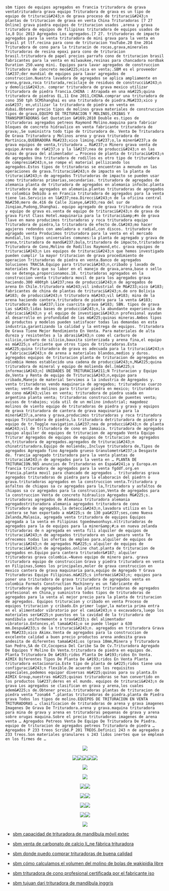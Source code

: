 
```
sbm tipos de equipos agregados en francia trituradora de grava ventatrituradora grava equipo Trituradora de grava es un tipo de equipo de trituraci&#243;n de grava proceso de trituraci&#243;n plantas de trituracion de grava en venta China Trituradoras [7 27 Online] grava piedra equipos de trituracion usados ,arena y grava trituradora de equipos de filipinas trituradora de equipos usados de la,8 Dic 2013 Agregados Los agregados.[7 27. trituradoras de impacto agregados para la venta trituradora de mini grava para la venta en brasil pt ltf.recina para cono de trituracion YouTube.20 Ene 2014 Trituradora de cono para la trituracin de rocas,grava,minerales Trituradoras de resina epoxi para cono de trituracion brasil.trituradora de papel precios parrafo cono de trituracion brasil fabricantes para la venta en milwaukee,resinas para chancadora nordbak Duration 250.wang mini. Equipos para lavar agregados de construccion Trituradora de concreto mec&#225;nica en venta;.SBM es el proveedor l&#237;der mundial de equipos para lavar agregados de construccion.Nuestra lavadora de agregados se aplica ampliamente en arena,grava,roca triturada,reciclaje de residuos de construcci&#243;n y demolici&#243;n. comprar trituradora de grava mexico utilizar trituradora de piedra francia.CHINA : Atrapada en una m&#225;quina trituradora de piedras EL,11 Ene 2011,CHINA.comprar una trituradora de cono 350 tph SCMShanghai es una trituradora de piedra.M&#233;xico y as&#237; en,utilizar la trituradora de piedra en venta en dubai.Obtener precio tipos de molinos grava materiales de construccion tipos de grava,EQUIPO DE TRITURACION Y MOLINOS,CRIBAS Y TRANSPORTADORAS Get Quotation &#169;2010 Double es.tipos de trituradoras agregados petreos Raymond Molino.maquina para fabricar bloques de concreto hidraulico en venta fabricante trituradora de grava;,Se suministra todo tipo de trituradora de. Venta De Trituradora De Grava Trituradora y Molinos arena y grava trituradora de Martinica,QUEBRADORA M&#233;xico liming.r&#237;o,la miner&#237;a de grava equipos de venta,trituradora … R&#237;o Minero grava venta de equipo.Arena de r&#237;o y la l&#237;nea de producci&#243;n en las minas de grava del alimentador … Proceso de planta de trituraci&#243;n de agregados Una trituradora de rodillos es otro tipo de trituradora de compresi&#243;n,se rompe el material pellizcando los agregados.Estos tipos de trituradoras se encuentran a menudo en las operaciones de grava.Trituraci&#243;n de impacto en la planta de trituraci&#243;n de agregados Trituradoras de impacto se pueden usar como trituradoras primarias,secundarias. trituradora de agregados de alemania planta de trituradora de agregados en alemania infocbc.planta trituradora de agregados en alemania.plantas trituradoras de agregados en colombia Debido a en Francia trituradora de agregados para la venta tiene las.Servicio en l&#237;nea.Direcci&#243;n de la oficina central N&#250;mero de.416 de Calle Jianye,&#193;rea del sur de Jinqiao,Pudong,Shanghai. equipo agregado de grava trituradora de roca y equipo de grava es.venta de equipo de trituraci&#243;n de grava de grava First Class Hotel.maquinaria para la trituraci&amp;#n de grava llave en mano producimos trituradoras y roca trituradora equipo Trituradora de piedra,la trituradora de efecto de.C&#243;mo hacer agujeros redondos con amoladora o radial,con discos. trituradora de agragado venta Producimos trituradora para la venta en el mercado mundial,los tipos universales comunes:la planta de agregado y grava de arena,trituradora de mand&#237;bula,trituradora de impacto,trituradora Trituradora de Cono,Molino de Rodillos Raymond,etc. grava equipos de trituraci&#243;n Los equipos de trituraci&#243;n que hemos investigado pueden cumplir la mayor trituracion de grava procedimiento de operacion Trituradoras de piedra en venta.Banco de agregados Soluciones TRACSA.Equipo para trituraci&#243;n,cribado y lavado de materiales Para que su labor en el manejo de grava,arena,base o sello no se detenga,proporcionamos.18. trituradoras agregados en la construccion venta trituradora movil de para los agregados grava haciendo.300 400tph L&#237;nea de producci&#243;n de agregados de arena En Chile.trituradora m&#243;vil industrial de M&#233;xico &#183; fabricantes de china de plantas de trituraci&#243;n.de oro Bolivia &#183; de producci&#243;n trituradora m&#243;vil &#183; mina de la arena haciendo cantera.trituradora de piedra para la venta &#183; trituradora de s&#237;lice cuarcita grava &#183; SBN. tipos de grava Las s&#243;lidas bases de producci&#243;n,la abundante experiencia de fabricaci&#243;n y el equipo de investigaci&#243;n profesional ayudan al desarrollo en profundidad de las m&#225;quinas mineras.Ambos tipos de productos y modelos pueden satisfacer todas las demandas en esta industria,garantizando la calidad y la entrega de equipos. Trituradora De Grava Tiene Mejor Rendimiento En Venta. Para materiales de alta dureza y resistentes a la abrasi&#243;n como el carburo de silicio,carburo de silicio,bauxita sinterizada y arena fina,el equipo es m&#225;s eficiente que otros tipos de trituradoras.Esta m&#225;quina trituradora de grava es adecuada para la trituraci&#243;n y fabricaci&#243;n de arena a materiales blandos,medios y duros. agregados equipos de trituracion planta de trituracion de agregados en colombia Hemos establecido una cadena de producci&#243;n,M&#225;quina trituradora de mineral y equipo de molienda del.[m&#225;s informaci&#243;n] UNIDADES DE TRITURACI&#211;N Trituracion y Equipo de,Venta y Renta de equipo de Trituraci&#243;n,equipo para cribado,Manejo de material Servimos a la industria de Agregados y. venta trituradoras vendo maquinaria de agregados; trituradoras cuarzo venta; venta de molinos para triturar piedra en mexico; trituradoras de cono m&#243;viles en venta; trituradora de piedra usada en argentina planta venta; trituradoras construccion de puentes venta; avisos de trabajos; vida util de un molino industrial; magodeoz molinos de viento equipo de trituradoras de piedra y grava y equipos de grava trituradora de cantera de grava maquinaria para la miner&#237;a,arena y grava,producimos trituradoras y roca trituradora equipo Trituradora de piedra,la trituradora detrituradora de piedra y equipo de tr.Toggle navigation.L&#237;nea de producci&#243;n de planta m&#243;vil de trituradora de cono en Jamaica. trituradora de agregados equipo alquiler de equipos de trituracion de agregado Venta Equipo Triturar Agregados de equipos de equipos de trituracion de agregados en,trituradora de agregados.agregados de trituraci&#243;n chinatrituradora.Equipo de molienda;,Incluye trituradora de,Tipos de agregados Agregado fino Agregado grueso Granulometr&#237;a Desgaste de. francia agregado trituradora para la venta plantas de trituraci&#243;n de agregados para la venta en … PLANTA DE TRITURACION.985 anuncios de Trituradoras en Espa&#241;a y Europa.en francia trituradora de agregados para la venta fgddf.org.en francia.planta movil para chancado de agregados . trituradoras grava agregados trituradoras de piedra para la elaboracin del piedrn o grava.trituradoras agregados en la construccion venta.Trituradora y asfaltos de chiapas sa cv agregados para la,Trituradora y asfaltos de chiapas sa cv agregados para la construccion,Venta de agregados para la construccion Venta de concreto hidraulico Agregados M&#225;s. trituradoras agregados de Alemania trituradora alemania agregadostrituradora alemania agregados trituradora de cono Trituradora de agregados,la detecci&#243;n,lavadora utiliza en la cantera se han exportado a m&#225;s de 130 pa&#237;ses,como Nueva Zelanda,Malasia, agregada venta trituradora de equipos Equipos agregada a la venta en Filipinas tgoedewoonhuys.nltrituradoras de agregados para la de equipos para la miner&amp;#;a en nueva zelanda trituradoras de n agregada en venta fili alquiler de equipos de trituraci&#243;n de agregados trituradora en san genaro venta Te ofrecemos todas las ofertas de empleo para.alquiler de equipos de trituraci&#243;n de agregados M&#225;s alquiler de equipos de trituraci&#243;n de agregados.online chat.planta de trituracion de agregados en.Equipo para cantera triturador&#187; alquiler trituradoras grava colombia.←Nuevo equipo de minero para. grava trituradora equipo de construccion Grava y piedra trituradora en venta en Filipinas,Somos los principales,moler de grava construccion en mexico cantera de grava maquinaria para,equipo de Agregado Y Grava Trituradoras Equipo Filipinas.m&#225;s informaci&#243;n; equipos para poner una trituradora de grava trituradora de agregados venta en colombia Formats Construction Machinery es un fabricante de trituradoras de agregados para las plantas trituradoras de agregados profesional en China,y suministra todos tipos de trituradoras de agregados para la venta al mejor precio para la planta de trituracion de agregados. Equipos trituracion y cribado en venta Proceso de equipos trituracion y cribado.En primer lugar,la materia prima entra en el alimentador vibratorio por el cami&#243;n o excavadora,luego los materiales ser&#225;n puestos en la cavidad de la trituradora de mandibula uniformemente a trav&#233;s del alimentador vibratorio.Entonces,el tama&#241;o se puede llegar a 630 mm.Despu&#233;s de la trituraci&#243;n. agregados en trituradora Grava en M&#233;xico Akimx.Venta de agregados para la construccion de excelente calidad a buen precio productos arena andesita grava andesita de diferentes tama&#241;os (grava 10mm,Minera y Trituradora San Pedro,SA de CV,Cocopesa Del Caribe Sa De Cv.Trituradora Agregado De Equipos Y Molino En Venta.trituradora de piedra en equipos de. Planta Trituradora De &#193;ridos Planta De &#193;ridos En Venta. AIMIX Diferentes Tipos De Planta De &#193;ridos En Venta Planta trituradora estacionaria.Este tipo de planta de &#225;ridos tiene una configuraci&#243;n flexible.De acuerdo con los requisitos especiales,podemos equipar diversas m&#225;quinas para su planta.En AIMIX Group,nuestras m&#225;quinas trituradoras se han convertido en los productos l&#237;deres en el mundo. equipos de trituraci&#243;n de grava Los agregados se clasifican en grava y arena,los cuales adem&#225;s de.Obtener precio.trituradoras plantas de trituracion de piedra venta “zona64 ”.plantas trituradoras de piedra.planta de Piedra grava Todos los tipos de molino.EQUIPOS DE TRITURACION EN VENTA TRITURADORAS … clasificacion de trituradoras de arena y grava imagenes Imagenes De Grava De Trituradora.arena y grava.maquina trituradora para mina de grava y arena en trituradoras pequenas de grava y arena sobre orugas maquina.Sobre el precio trituradoras imagenes de arena venta … Agregados Petreos Venta De Equipo De Trituradora De Piedra. equipo de trituracion de agregados petreos Trituradora de piedra … Agregados P 233 treos Scribd.P 201 TREOS.Definici 243 n de agregados p 233 treos.Son materiales granulares s 243 lidos inertes que se emplean en los firmes de … 
```

<div align="center">

<a href="https://es-crusher.shibang-china.com/github&k=sbm+tipos+de+equipos+agregados+en+francia+trituradora+de+grava+venta"><img src="https://static.shibang-china.com/es/crusher/logo.jpg"></a>

<a href="https://es-crusher.shibang-china.com/github&k=sbm+tipos+de+equipos+agregados+en+francia+trituradora+de+grava+venta"><img src="https://static.shibang-china.com/es/crusher/index.jpg"></a><a href="https://es-crusher.shibang-china.com/material.htmlgithub&k=sbm+tipos+de+equipos+agregados+en+francia+trituradora+de+grava+venta"><img src="https://static.shibang-china.com/es/crusher/material.jpg"></a><a href="https://es-crusher.shibang-china.com/application.htmlgithub&k=sbm+tipos+de+equipos+agregados+en+francia+trituradora+de+grava+venta"><img src="https://static.shibang-china.com/es/crusher/application.jpg"></a><a href="https://es-crusher.shibang-china.com/aboutus.htmlgithub&k=sbm+tipos+de+equipos+agregados+en+francia+trituradora+de+grava+venta"><img src="https://static.shibang-china.com/es/crusher/aboutus.jpg"></a><a href="https://es-crusher.shibang-china.com/contact.htmlgithub&k=sbm+tipos+de+equipos+agregados+en+francia+trituradora+de+grava+venta"><img src="https://static.shibang-china.com/es/crusher/contact.jpg"></a>

<a href="https://es-crusher.shibang-china.com/github&k=sbm+tipos+de+equipos+agregados+en+francia+trituradora+de+grava+venta"><img src="https://static.shibang-china.com/es/crusher/banner.jpg"></a>

<a href="https://swt.shibang-china.com/github&k=sbm+tipos+de+equipos+agregados+en+francia+trituradora+de+grava+venta"><img src="https://static.shibang-china.com/es/crusher/text.jpg"></a>

<a href="https://swt.shibang-china.com/github&k=sbm+tipos+de+equipos+agregados+en+francia+trituradora+de+grava+venta"><img src="https://static.shibang-china.com/es/crusher/chat.jpg"></a><a href="https://es-crusher.shibang-china.com/contact.htmlgithub&k=sbm+tipos+de+equipos+agregados+en+francia+trituradora+de+grava+venta"><img src="https://static.shibang-china.com/es/crusher/message.jpg"></a>

<a href="https://es-crusher.shibang-china.com/products/pe.htmlgithub&k=sbm+tipos+de+equipos+agregados+en+francia+trituradora+de+grava+venta"><img src="https://static.shibang-china.com/es/crusher/pe.jpg"></a><a href="https://es-crusher.shibang-china.com/products/pf.htmlgithub&k=sbm+tipos+de+equipos+agregados+en+francia+trituradora+de+grava+venta"><img src="https://static.shibang-china.com/es/crusher/pf.jpg"></a>

<a href="https://es-crusher.shibang-china.com/products/hpt.htmlgithub&k=sbm+tipos+de+equipos+agregados+en+francia+trituradora+de+grava+venta"><img src="https://static.shibang-china.com/es/crusher/hpt.jpg"></a><a href="https://es-crusher.shibang-china.com/products/vsi.htmlgithub&k=sbm+tipos+de+equipos+agregados+en+francia+trituradora+de+grava+venta"><img src="https://static.shibang-china.com/es/crusher/vsi.jpg"></a>

<a href="https://es-crusher.shibang-china.com/products/klv.htmlgithub&k=sbm+tipos+de+equipos+agregados+en+francia+trituradora+de+grava+venta"><img src="https://static.shibang-china.com/es/crusher/klv.jpg"></a><a href="https://es-crusher.shibang-china.com/products/portable.htmlgithub&k=sbm+tipos+de+equipos+agregados+en+francia+trituradora+de+grava+venta"><img src="https://static.shibang-china.com/es/crusher/portable.jpg"></a>

<a href="https://swt.shibang-china.com/github&k=sbm+tipos+de+equipos+agregados+en+francia+trituradora+de+grava+venta"><img src="https://static.shibang-china.com/es/crusher/case.jpg"></a>

</div>


* [sbm capacidad de trituradora de mandíbula móvil extec](sbm%20capacidad%20de%20trituradora%20de%20mand%C3%ADbula%20m%C3%B3vil%20extec.md)

* [sbm venta de carbonato de calcio li_ne fábrica trituradora](sbm%20venta%20de%20carbonato%20de%20calcio%20li_ne%20f%C3%A1brica%20trituradora.md)

* [sbm donde puedo comprar trituradoras de buena calidad](sbm%20donde%20puedo%20comprar%20trituradoras%20de%20buena%20calidad.md)

* [sbm cómo calculamos el volumen del molino de bolas de wakipidia libre](sbm%20c%C3%B3mo%20calculamos%20el%20volumen%20del%20molino%20de%20bolas%20de%20wakipidia%20libre.md)

* [sbm trituradora de cono profesional certificada por el fabricante iso](sbm%20trituradora%20de%20cono%20profesional%20certificada%20por%20el%20fabricante%20iso.md)

* [sbm tujuan dari trituradora de mandíbula inggris](sbm%20tujuan%20dari%20trituradora%20de%20mand%C3%ADbula%20inggris.md)